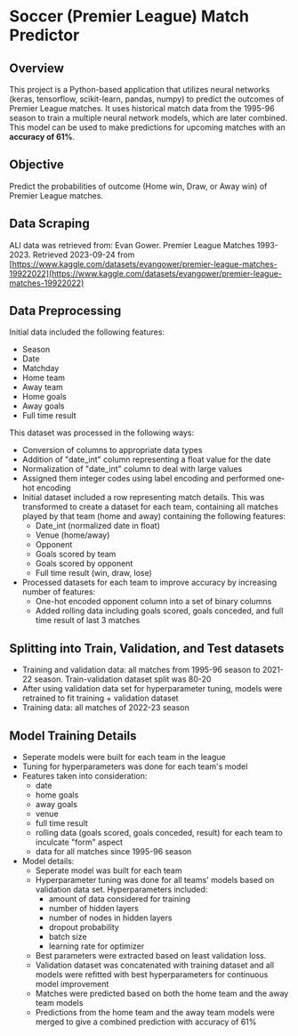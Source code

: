 # Soccer (Premier League) Match Predictor

## Overview
This project is a Python-based application that utilizes neural networks (keras, tensorflow, scikit-learn, pandas, numpy) to predict the outcomes of Premier League matches. It uses historical match data from the 1995-96 season to train a multiple neural network models, which are later combined. This model can be used to make predictions for upcoming matches with an **accuracy of 61%**.

## Objective
Predict the probabilities of outcome (Home win, Draw, or Away win) of Premier League matches.

## Data Scraping
ALl data was retrieved from:
Evan Gower. Premier League Matches 1993-2023. Retrieved 2023-09-24 from [https://www.kaggle.com/datasets/evangower/premier-league-matches-19922022](https://www.kaggle.com/datasets/evangower/premier-league-matches-19922022)

## Data Preprocessing
Initial data included the following features:
- Season
- Date
- Matchday
- Home team
- Away team
- Home goals
- Away goals
- Full time result
  
This dataset was processed in the following ways:
- Conversion of columns to appropriate data types
- Addition of "date_int" column representing a float value for the date
- Normalization of "date_int" column to deal with large values
- Assigned them integer codes using label encoding and performed one-hot encoding
- Initial dataset included a row representing match details. This was transformed to create a dataset for each team, containing all matches played by that team (home and away) containing the following features:
  - Date_int (normalized date in float)
  - Venue (home/away)
  - Opponent
  - Goals scored by team
  - Goals scored by opponent
  - Full time result (win, draw, lose)
- Processed datasets for each team to improve accuracy by increasing number of features:
  - One-hot encoded opponent column into a set of binary columns
  - Added rolling data including goals scored, goals conceded, and full time result of last 3 matches

## Splitting into Train, Validation, and Test datasets
- Training and validation data: all matches from 1995-96 season to 2021-22 season. Train-validation dataset split was 80-20
- After using validation data set for hyperparameter tuning, models were retrained to fit training + validation dataset
- Training data: all matches of 2022-23 season

## Model Training Details
- Seperate models were built for each team in the league
- Tuning for hyperparameters was done for each team's model
- Features taken into consideration: 
  - date
  - home goals
  - away goals
  - venue
  - full time result
  - rolling data (goals scored, goals conceded, result) for each team to inculcate "form" aspect
  - data for all matches since 1995-96 season
- Model details:
  - Seperate model was built for each team
  - Hyperparameter tuning was done for all teams' models based on validation data set. Hyperparameters included:
    - amount of data considered for training
    - number of hidden layers
    - number of nodes in hidden layers
    - dropout probability
    - batch size
    - learning rate for optimizer
  - Best parameters were extracted based on least validation loss.
  - Validation dataset was concatenated with training dataset and all models were refitted with best hyperparameters for continuous model improvement
  - Matches were predicted based on both the home team and the away team models
  - Predictions from the home team and the away team models were merged to give a combined prediction with accuracy of 61%
